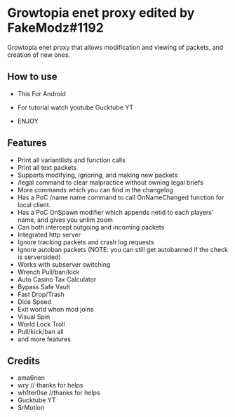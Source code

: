 # Growtopia enet proxy edited by FakeModz#1192
Growtopia enet proxy that allows modification and viewing of packets, and creation of new ones.
## How to use
* This For Android

* For tutorial watch youtube Gucktube YT

* ENJOY

## Features
* Print all variantlists and function calls
* Print all text packets
* Supports modifying, ignoring, and making new packets
* /legal command to clear malpractice without owning legal briefs
* More commands which you can find in the changelog
* Has a PoC /name name command to call OnNameChanged function for local client.
* Has a PoC OnSpawn modifier which appends netid to each players' name, and gives you unlim zoom
* Can both intercept outgoing and incoming packets
* Integrated http server
* Ignore tracking packets and crash log requests
* Ignore autoban packets (NOTE: you can still get autobanned if the check is serversided)
* Works with subserver switching
* Wrench Pull/ban/kick
* Auto Casino Tax Calculator
* Bypass Safe Vault
* Fast Drop/Trash
* Dice Speed
* Exit world when mod joins
* Visual Spin
* World Lock Troll
* Pull/kick/ban all
* and more features
## Credits
* ama6nen
* wry // thanks for helps
* wh1ter0se //thanks for helps
* Gucktube YT
* SrMotion
